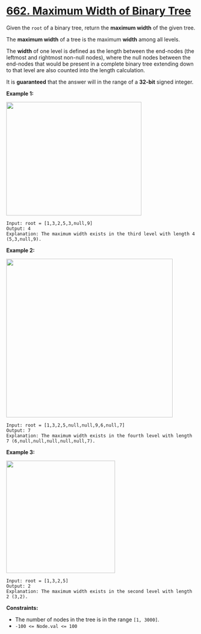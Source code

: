 # [662. Maximum Width of Binary Tree](https://leetcode.com/problems/maximum-width-of-binary-tree/description/)

Given the `root` of a binary tree, return the **maximum width**  of the given tree.

The **maximum width**  of a tree is the maximum **width**  among all levels.

The **width**  of one level is defined as the length between the end-nodes (the leftmost and rightmost non-null nodes), where the null nodes between the end-nodes that would be present in a complete binary tree extending down to that level are also counted into the length calculation.

It is **guaranteed**  that the answer will in the range of a **32-bit**  signed integer.

**Example 1:** 

<img alt="" src="https://assets.leetcode.com/uploads/2021/05/03/width1-tree.jpg" style="width: 359px; height: 302px;">

```
Input: root = [1,3,2,5,3,null,9]
Output: 4
Explanation: The maximum width exists in the third level with length 4 (5,3,null,9).
```

**Example 2:** 

<img alt="" src="https://assets.leetcode.com/uploads/2022/03/14/maximum-width-of-binary-tree-v3.jpg" style="width: 442px; height: 422px;">

```
Input: root = [1,3,2,5,null,null,9,6,null,7]
Output: 7
Explanation: The maximum width exists in the fourth level with length 7 (6,null,null,null,null,null,7).
```

**Example 3:** 

<img alt="" src="https://assets.leetcode.com/uploads/2021/05/03/width3-tree.jpg" style="width: 289px; height: 299px;">

```
Input: root = [1,3,2,5]
Output: 2
Explanation: The maximum width exists in the second level with length 2 (3,2).
```

**Constraints:** 

- The number of nodes in the tree is in the range `[1, 3000]`.
- `-100 <= Node.val <= 100`